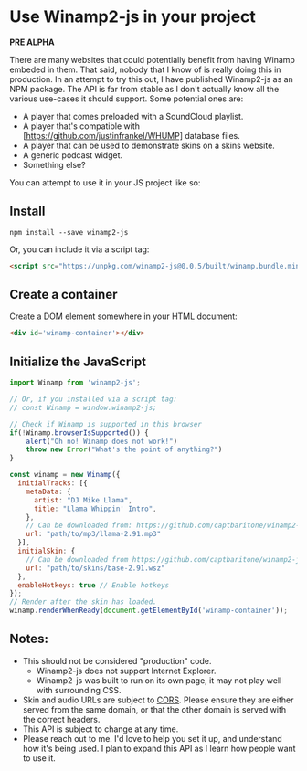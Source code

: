 # Use Winamp2-js in your project

**PRE ALPHA**

There are many websites that could potentially benefit from having Winamp embeded in them. That said, nobody that I know of is really doing this in production. In an attempt to try this out, I have published Winamp2-js as an NPM package. The API is far from stable as I don't actually know all the various use-cases it should support. Some potential ones are:

* A player that comes preloaded with a SoundCloud playlist.
* A player that's compatible with [https://github.com/justinfrankel/WHUMP] database files.
* A player that can be used to demonstrate skins on a skins website.
* A generic podcast widget.
* Something else?

You can attempt to use it in your JS project like so:

## Install

```
npm install --save winamp2-js
```

Or, you can include it via a script tag:

```html
<script src="https://unpkg.com/winamp2-js@0.0.5/built/winamp.bundle.min.js"></script>
```

## Create a container

Create a DOM element somewhere in your HTML document:

```html
<div id='winamp-container'></div>
```

## Initialize the JavaScript

```JavaScript
import Winamp from 'winamp2-js';

// Or, if you installed via a script tag:
// const Winamp = window.winamp2-js;

// Check if Winamp is supported in this browser
if(!Winamp.browserIsSupported()) {
    alert("Oh no! Winamp does not work!")
    throw new Error("What's the point of anything?")
}

const winamp = new Winamp({
  initialTracks: [{
    metaData: {
      artist: "DJ Mike Llama",
      title: "Llama Whippin' Intro",
    },
    // Can be downloaded from: https://github.com/captbaritone/winamp2-js/raw/master/mp3/llama-2.91.mp3
    url: "path/to/mp3/llama-2.91.mp3"
  }],
  initialSkin: {
    // Can be downloaded from https://github.com/captbaritone/winamp2-js/raw/master/skins/base-2.91.wsz
    url: "path/to/skins/base-2.91.wsz"
  },
  enableHotkeys: true // Enable hotkeys
});
// Render after the skin has loaded.
winamp.renderWhenReady(document.getElementById('winamp-container'));
```

## Notes:

* This should not be considered "production" code.
  * Winamp2-js does not support Internet Explorer.
  * Winamp2-js was built to run on its own page, it may not play well with surrounding CSS.
* Skin and audio URLs are subject to [CORS](https://developer.mozilla.org/en-US/docs/Web/HTTP/Access_control_CORS). Please ensure they are either served from the same domain, or that the other domain is served with the correct headers.
* This API is subject to change at any time.
* Please reach out to me. I'd love to help you set it up, and understand how it's being used. I plan to expand this API as I learn how people want to use it.
